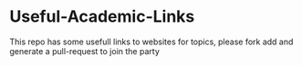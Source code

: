 # Useful-Academic-Links
This repo has some usefull links to websites for topics, please fork add and generate a pull-request to join the party
